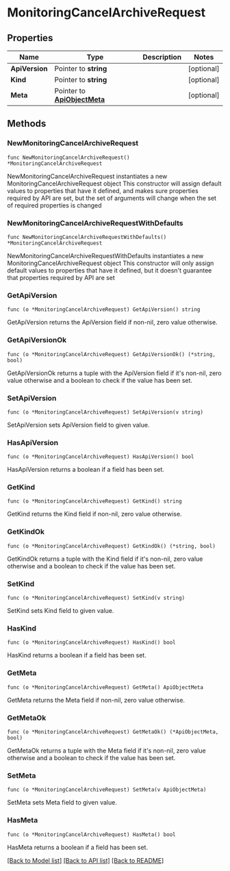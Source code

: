 # MonitoringCancelArchiveRequest

## Properties

Name | Type | Description | Notes
------------ | ------------- | ------------- | -------------
**ApiVersion** | Pointer to **string** |  | [optional] 
**Kind** | Pointer to **string** |  | [optional] 
**Meta** | Pointer to [**ApiObjectMeta**](apiObjectMeta.md) |  | [optional] 

## Methods

### NewMonitoringCancelArchiveRequest

`func NewMonitoringCancelArchiveRequest() *MonitoringCancelArchiveRequest`

NewMonitoringCancelArchiveRequest instantiates a new MonitoringCancelArchiveRequest object
This constructor will assign default values to properties that have it defined,
and makes sure properties required by API are set, but the set of arguments
will change when the set of required properties is changed

### NewMonitoringCancelArchiveRequestWithDefaults

`func NewMonitoringCancelArchiveRequestWithDefaults() *MonitoringCancelArchiveRequest`

NewMonitoringCancelArchiveRequestWithDefaults instantiates a new MonitoringCancelArchiveRequest object
This constructor will only assign default values to properties that have it defined,
but it doesn't guarantee that properties required by API are set

### GetApiVersion

`func (o *MonitoringCancelArchiveRequest) GetApiVersion() string`

GetApiVersion returns the ApiVersion field if non-nil, zero value otherwise.

### GetApiVersionOk

`func (o *MonitoringCancelArchiveRequest) GetApiVersionOk() (*string, bool)`

GetApiVersionOk returns a tuple with the ApiVersion field if it's non-nil, zero value otherwise
and a boolean to check if the value has been set.

### SetApiVersion

`func (o *MonitoringCancelArchiveRequest) SetApiVersion(v string)`

SetApiVersion sets ApiVersion field to given value.

### HasApiVersion

`func (o *MonitoringCancelArchiveRequest) HasApiVersion() bool`

HasApiVersion returns a boolean if a field has been set.

### GetKind

`func (o *MonitoringCancelArchiveRequest) GetKind() string`

GetKind returns the Kind field if non-nil, zero value otherwise.

### GetKindOk

`func (o *MonitoringCancelArchiveRequest) GetKindOk() (*string, bool)`

GetKindOk returns a tuple with the Kind field if it's non-nil, zero value otherwise
and a boolean to check if the value has been set.

### SetKind

`func (o *MonitoringCancelArchiveRequest) SetKind(v string)`

SetKind sets Kind field to given value.

### HasKind

`func (o *MonitoringCancelArchiveRequest) HasKind() bool`

HasKind returns a boolean if a field has been set.

### GetMeta

`func (o *MonitoringCancelArchiveRequest) GetMeta() ApiObjectMeta`

GetMeta returns the Meta field if non-nil, zero value otherwise.

### GetMetaOk

`func (o *MonitoringCancelArchiveRequest) GetMetaOk() (*ApiObjectMeta, bool)`

GetMetaOk returns a tuple with the Meta field if it's non-nil, zero value otherwise
and a boolean to check if the value has been set.

### SetMeta

`func (o *MonitoringCancelArchiveRequest) SetMeta(v ApiObjectMeta)`

SetMeta sets Meta field to given value.

### HasMeta

`func (o *MonitoringCancelArchiveRequest) HasMeta() bool`

HasMeta returns a boolean if a field has been set.


[[Back to Model list]](../README.md#documentation-for-models) [[Back to API list]](../README.md#documentation-for-api-endpoints) [[Back to README]](../README.md)


